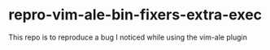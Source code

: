 # repro-vim-ale-bin-fixers-extra-exec
This repo is to reproduce a bug I noticed while using the vim-ale plugin
